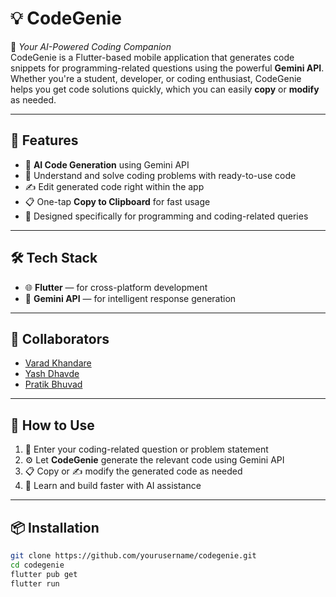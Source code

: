 # 💡 CodeGenie

🚀 *Your AI-Powered Coding Companion*  
CodeGenie is a Flutter-based mobile application that generates code snippets for programming-related questions using the powerful **Gemini API**. Whether you're a student, developer, or coding enthusiast, CodeGenie helps you get code solutions quickly, which you can easily **copy** or **modify** as needed.

---

## 🔧 Features

- 🤖 **AI Code Generation** using Gemini API  
- 🧠 Understand and solve coding problems with ready-to-use code  
- ✍️ Edit generated code right within the app  
- 📋 One-tap **Copy to Clipboard** for fast usage  
- 🎯 Designed specifically for programming and coding-related queries

---

## 🛠️ Tech Stack

- 🌐 **Flutter** — for cross-platform development  
- 🧠 **Gemini API** — for intelligent response generation

---

## 👥 Collaborators

- [Varad Khandare](https://github.com/Varad11220)
- [Yash Dhavde](https://github.com/YashD15)
- [Pratik Bhuvad](https://github.com/Pratik-Bhuvad)

---

## 🧪 How to Use

1. 📝 Enter your coding-related question or problem statement  
2. ⚙️ Let **CodeGenie** generate the relevant code using Gemini API  
3. 📋 Copy or ✍️ modify the generated code as needed  
4. 🧠 Learn and build faster with AI assistance

---

## 📦 Installation

```bash
git clone https://github.com/yourusername/codegenie.git
cd codegenie
flutter pub get
flutter run
